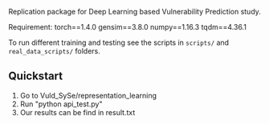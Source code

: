 Replication package for Deep Learning based Vulnerability Prediction study.

Requirement:
torch==1.4.0
gensim==3.8.0
numpy==1.16.3
tqdm==4.36.1


To run different training and testing see the scripts in `scripts/` and `real_data_scripts/` folders.

## Quickstart

1. Go to Vuld_SySe/representation_learning
2. Run "python api_test.py"
3. Our results can be find in result.txt

